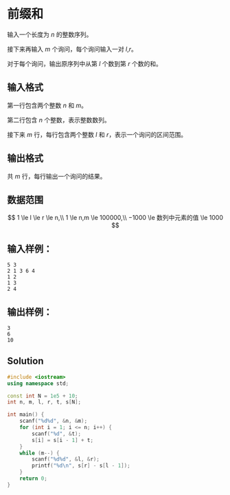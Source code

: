 # 前缀和

输入一个长度为 $n$ 的整数序列。

接下来再输入 $m$ 个询问，每个询问输入一对 $l$,$r$。

对于每个询问，输出原序列中从第 $l$ 个数到第 $r$ 个数的和。

## 输入格式

第一行包含两个整数 $n$ 和 $m$。

第二行包含 $n$ 个整数，表示整数数列。

接下来 $m$ 行，每行包含两个整数 $l$ 和 $r$，表示一个询问的区间范围。

## 输出格式

共 $m$ 行，每行输出一个询问的结果。

## 数据范围

$$
1 \le l \le r \le n,\\
1 \le n,m \le 100000,\\
−1000 \le 数列中元素的值 \le 1000
$$

## 输入样例：

```text
5 3
2 1 3 6 4
1 2
1 3
2 4
```

## 输出样例：

```text
3
6
10
```

## Solution

```Cpp
#include <iostream>
using namespace std;

const int N = 1e5 + 10;
int n, m, l, r, t, s[N];

int main() {
    scanf("%d%d", &n, &m);
    for (int i = 1; i <= n; i++) {
        scanf("%d", &t);
        s[i] = s[i - 1] + t;
    }
    while (m--) {
        scanf("%d%d", &l, &r);
        printf("%d\n", s[r] - s[l - 1]);
    }
    return 0;
}
```
